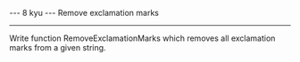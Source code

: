 --- 8 kyu --- Remove exclamation marks

------

Write function RemoveExclamationMarks which removes all exclamation marks from a given string.